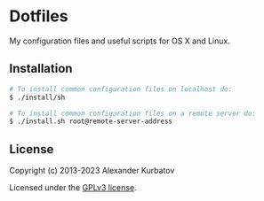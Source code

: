# Dotfiles
My configuration files and useful scripts for OS X and Linux.

## Installation
```bash
# To install common configuration files on localhost do:
$ ./install/sh

# To install common configuration files on a remote server do:
$ ./install.sh root@remote-server-address
```

## License

Copyright (c) 2013-2023 Alexander Kurbatov

Licensed under the [GPLv3 license](LICENSE).

